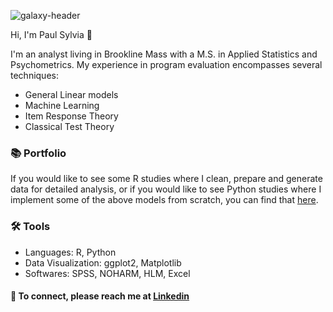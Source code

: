 ![galaxy-header](https://github.com/user-attachments/assets/45672ea3-0343-46f2-ad06-f404871501d8)

Hi, I'm Paul Sylvia :handshake:

I'm an analyst living in Brookline Mass with a M.S. in Applied Statistics and Psychometrics. My experience in program evaluation encompasses several techniques:
 - General Linear models
 - Machine Learning
 - Item Response Theory
 - Classical Test Theory

###  📚 Portfolio
If you would like to see some R studies where I clean, prepare and generate data for detailed analysis, or if you would like to see Python studies where I implement some of the above models from scratch, you can find that [here](https://github.com/paulsylvia20/paulsylvia20/blob/main/Portfolio.md).

### 🛠️ Tools
- Languages: R, Python
- Data Visualization: ggplot2, Matplotlib
- Softwares: SPSS, NOHARM, HLM, Excel
  
#### 📨 To connect, please reach me at [Linkedin](www.linkedin.com/in/psylvia)
